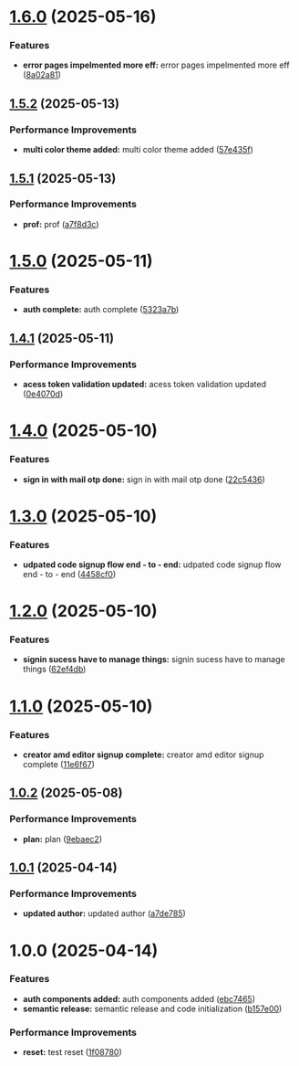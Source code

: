 # [1.6.0](https://github.com/leocodeio-spectral/spectral-ui/compare/v1.5.2...v1.6.0) (2025-05-16)


### Features

* **error pages impelmented more eff:** error pages impelmented more eff ([8a02a81](https://github.com/leocodeio-spectral/spectral-ui/commit/8a02a81860bf9a709d527cbb988b59001bdc3f2a))

## [1.5.2](https://github.com/leocodeio-spectral/spectral-ui/compare/v1.5.1...v1.5.2) (2025-05-13)


### Performance Improvements

* **multi color theme added:** multi color theme added ([57e435f](https://github.com/leocodeio-spectral/spectral-ui/commit/57e435f675e8a5bcefc4a05eb25ac5005dd8fb44))

## [1.5.1](https://github.com/leocodeio-spectral/spectral-ui/compare/v1.5.0...v1.5.1) (2025-05-13)


### Performance Improvements

* **prof:** prof ([a7f8d3c](https://github.com/leocodeio-spectral/spectral-ui/commit/a7f8d3c99aa68770ff3ff2a007a0f8fd496dccdb))

# [1.5.0](https://github.com/leocodeio-spectral/spectral-ui/compare/v1.4.1...v1.5.0) (2025-05-11)


### Features

* **auth complete:** auth complete ([5323a7b](https://github.com/leocodeio-spectral/spectral-ui/commit/5323a7b18b638f27fda8b45a7ff89e5c66ce1d0b))

## [1.4.1](https://github.com/leocodeio-spectral/spectral-ui/compare/v1.4.0...v1.4.1) (2025-05-11)


### Performance Improvements

* **acess token validation updated:** acess token validation updated ([0e4070d](https://github.com/leocodeio-spectral/spectral-ui/commit/0e4070d504a4ea7654cfd17b0f5a85442c1ac4df))

# [1.4.0](https://github.com/leocodeio-spectral/spectral-ui/compare/v1.3.0...v1.4.0) (2025-05-10)


### Features

* **sign in with mail otp done:** sign in with mail otp done ([22c5436](https://github.com/leocodeio-spectral/spectral-ui/commit/22c5436063f21b4b1bf9c3e745a913c9da1f580e))

# [1.3.0](https://github.com/leocodeio-spectral/spectral-ui/compare/v1.2.0...v1.3.0) (2025-05-10)


### Features

* **udpated code signup flow end - to - end:** udpated code signup flow end - to - end ([4458cf0](https://github.com/leocodeio-spectral/spectral-ui/commit/4458cf01620ada1b2c5049708477e5f56ab636b9))

# [1.2.0](https://github.com/leocodeio-spectral/spectral-ui/compare/v1.1.0...v1.2.0) (2025-05-10)


### Features

* **signin sucess have to manage things:** signin sucess have to manage things ([62ef4db](https://github.com/leocodeio-spectral/spectral-ui/commit/62ef4db4bd2e766739289f7835623e54dc14577e))

# [1.1.0](https://github.com/leocodeio-spectral/spectral-ui/compare/v1.0.2...v1.1.0) (2025-05-10)


### Features

* **creator amd editor signup complete:** creator amd editor signup complete ([11e6f67](https://github.com/leocodeio-spectral/spectral-ui/commit/11e6f671bff868306304a0f2588e7d7643605c97))

## [1.0.2](https://github.com/leocodeio-spectral/spectral-ui/compare/v1.0.1...v1.0.2) (2025-05-08)


### Performance Improvements

* **plan:** plan ([9ebaec2](https://github.com/leocodeio-spectral/spectral-ui/commit/9ebaec2abb57dc8e8395b0783ecb102d02126f0d))

## [1.0.1](https://github.com/leocodeio-spectral/spectral-ui/compare/v1.0.0...v1.0.1) (2025-04-14)


### Performance Improvements

* **updated author:** updated author ([a7de785](https://github.com/leocodeio-spectral/spectral-ui/commit/a7de7856df0c2ad40c5f83d4e822fc3ff15f15e3))

# 1.0.0 (2025-04-14)


### Features

* **auth components added:** auth components added ([ebc7465](https://github.com/leocodeio-spectral/spectral-ui/commit/ebc74652e40ca801b40e5e02220a91996f17d04c))
* **semantic release:** semantic release and code initialization ([b157e00](https://github.com/leocodeio-spectral/spectral-ui/commit/b157e00b5c22103d0dfa6abf55b74be74e964b09))


### Performance Improvements

* **reset:** test reset ([1f08780](https://github.com/leocodeio-spectral/spectral-ui/commit/1f0878006362284e91d83a075575b6b69af0235f))
